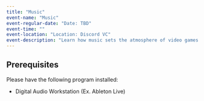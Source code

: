 ```yaml
---
title: "Music"
event-name: "Music"
event-regular-date: "Date: TBD"
event-time: ""
event-location: "Location: Discord VC"
event-description: "Learn how music sets the atmosphere of video games by composing music with Gamespawn! Topics covered will be based on student demand, but a digital audio workstation is required."
---
```


## Prerequisites
Please have the following program installed:
- Digital Audio Workstation (Ex. Ableton Live)
